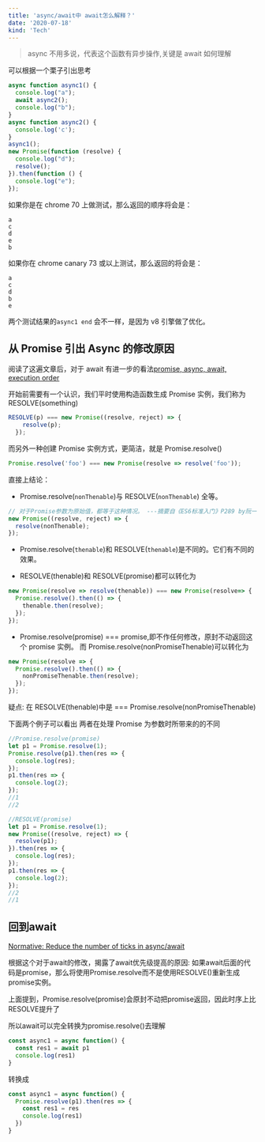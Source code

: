 ```yaml
---
title: 'async/await中 await怎么解释？'
date: '2020-07-18'
kind: 'Tech'
---
```


> async 不用多说，代表这个函数有异步操作,关键是 await 如何理解

可以根据一个栗子引出思考

```js
async function async1() {
  console.log("a");
  await async2();
  console.log("b");
}
async function async2() {
  console.log('c');
}
async1();
new Promise(function (resolve) {
  console.log("d");
  resolve();
}).then(function () {
  console.log("e");
});
```

如果你是在 chrome 70 上做测试，那么返回的顺序将会是：

```shell
a
c
d
e
b
```

如果你在 chrome canary 73 或以上测试，那么返回的将会是：

```shell
a
c
d
b
e
```

两个测试结果的`async1 end` 会不一样，是因为 v8 引擎做了优化。

## 从 Promise 引出 Async 的修改原因

阅读了这遍文章后，对于 await 有进一步的看法[promise, async, await, execution order](https://github.com/xianshenglu/blog/issues/60)

开始前需要有一个认识，我们平时使用构造函数生成 Promise 实例，我们称为 RESOLVE(something)

```js
RESOLVE(p) === new Promise((resolve, reject) => {
    resolve(p);
  });
```

而另外一种创建 Promise 实例方式，更简洁，就是 Promise.resolve()

```js
Promise.resolve('foo') === new Promise(resolve => resolve('foo'));
```

直接上结论：

- Promise.resolve(`nonThenable`)与 RESOLVE(`nonThenable`) 全等。

```js
// 对于Promise参数为原始值，都等于这种情况。 ---摘要自《ES6标准入门》P289 by阮一峰
new Promise((resolve, reject) => {
  resolve(nonThenable);
});
```

- Promise.resolve(`thenable`)和 RESOLVE(`thenable`)是不同的。它们有不同的效果。


- RESOLVE(thenable)和 RESOLVE(promise)都可以转化为

```js
new Promise(resolve => resolve(thenable)) === new Promise(resolve=> {
  Promise.resolve().then(() => {
    thenable.then(resolve);
  });
});
```

- Promise.resolve(promise) === promise,即不作任何修改，原封不动返回这个 promise 实例。 而 Promise.resolve(nonPromiseThenable)可以转化为

```js
new Promise(resolve => {
  Promise.resolve().then(() => {
    nonPromiseThenable.then(resolve);
  });
});
```

疑点: 在 RESOLVE(thenable)中是 === Promise.resolve(nonPromiseThenable)

下面两个例子可以看出 两者在处理 Promise 为参数时所带来的的不同

```js
//Promise.resolve(promise)
let p1 = Promise.resolve(1);
Promise.resolve(p1).then(res => {
  console.log(res);
});
p1.then(res => {
  console.log(2);
});
//1
//2

//RESOLVE(promise)
let p1 = Promise.resolve(1);
new Promise((resolve, reject) => {
  resolve(p1);
}).then(res => {
  console.log(res);
});
p1.then(res => {
  console.log(2);
});
//2
//1
```

## 回到await 

[Normative: Reduce the number of ticks in async/await]('https://github.com/tc39/ecma262/pull/1250')

根据这个对于await的修改，揭露了await优先级提高的原因: 如果await后面的代码是promise，那么将使用Promise.resolve而不是使用RESOLVE()重新生成promise实例。

上面提到，Promise.resolve(promise)会原封不动把promise返回，因此时序上比RESOLVE提升了

所以await可以完全转换为promise.resolve()去理解

```js
const async1 = async function() {
  const res1 = await p1
  console.log(res1)
}
```
转换成

```js
const async1 = async function() {
  Promise.resolve(p1).then(res => {
    const res1 = res
    console.log(res1)
  })
}
```

<!-- ## Promise的语法糖
其实这道题问的是

> await P 怎么理解?

又因为 ```async```函数总是返回一个promise,所以其实就是在问

> await Promise 怎么理解?

```js
async function async1(){
  await P
  console.log('async1 end')
}
```

等价于

```js
async function async1() {
  return new Promise(resolve => {
    resolve(P)
  })
  return new Promise.resolve(p).then(() => {
    console.log('async1 end')
  })
}
```

```js
await === new Promise(resolve => {
    resolve('跟在你await后面的函数')
    }).then(()=>{'await下面的代码'})
``` -->

<!-- > 『RESOLVE(p)』接近于『Promise.resolve(p)』，不过有微妙而重要的区别：p 如果本身已经是 Promise 实例，Promise.resolve 会直接返回 p 而不是产生一个新 promise

## await [promise]

如果 P 是一个 promise 函数(如上述的 async2,因为 async 永远会返回一个 promise),那么在 await 规范更改后,await 就等价于

```js
(await async2()) ===
  Promise.resolve(async2()).then(res => {
    console.log('async1 end');
  });
```

那么对于 `resolve(async2())`，我们可以根据规范转换成：

```js
Promise.resolve().then(() => {
  async2().then(resolve);
});
```

所以 async1 就变成了这样：

```js
async function async1() {
  return new Promise(resolve => {
    Promise.resolve().then(() => {
      async2().then(resolve);
    });
  }).then(() => {
    console.log('async1 end');
  });
}
``` -->
